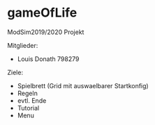 # gameOfLife

ModSim2019/2020 Projekt

Mitglieder:
* Louis Donath 798279


Ziele:

* Spielbrett (Grid mit auswaelbarer Startkonfig)
* Regeln
* evtl. Ende
* Tutorial
* Menu